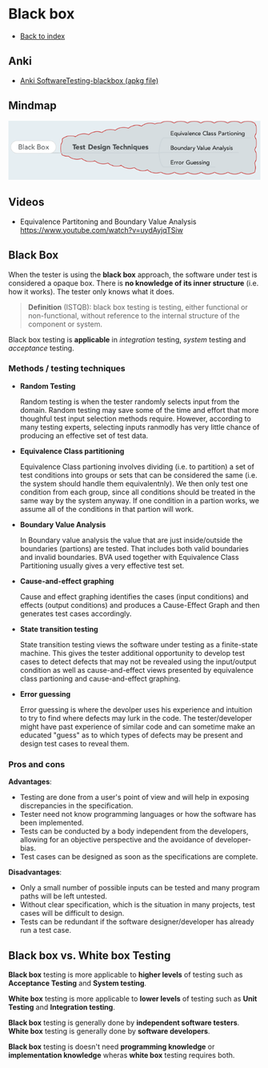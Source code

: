 # Black box

- [Back to index](README.md)

## Anki

- [Anki SoftwareTesting-blackbox (apkg file)](anki/SoftwareTesting-Blackbox.apkg)

## Mindmap
![Black box](img/blackbox.png)


## Videos

- Equivalence Partitoning and Boundary Value Analysis <https://www.youtube.com/watch?v=uydAyjqTSiw>


## Black Box
When the tester is using the **black box** approach, the software under test is considered a opaque box. There is **no knowledge of its inner structure** (i.e. how it works). The tester only knows what it does.

> **Definition** (ISTQB): black box testing is testing, either functional or non-functional, without reference to the internal structure of the component or system. 

Black box testing is **applicable** in *integration* testing, *system* testing and *acceptance* testing.

### Methods / testing techniques
- **Random Testing**

  Random testing is when the tester randomly selects input from the domain. Random testing may save some of the time and effort that more thoughful test input selection methods require. However, according to many testing experts, selecting inputs ranmodly has very little chance of producing an effective set of test data.

- **Equivalence Class partitioning**

  Equivalence Class partioning involves dividing (i.e. to partition) a set of test conditions into groups or sets that can be considered the same (i.e. the system should handle them equivalentnly). We then only test one condition from each group, since all conditions should be treated in the same way by the system anyway. If one condition in a partion works, we assume all of the conditions in that partion will work. 

- **Boundary Value Analysis**

  In Boundary value analysis the value that are just inside/outside the boundaries (partions) are tested.  That includes both valid boundaries and invalid boundaries. BVA used together with Equivalence Class Partitioning usually gives a very effective test set.

- **Cause-and-effect graphing**

  Cause and effect graphing identifies the cases (input conditions) and effects (output conditions) and produces a Cause-Effect Graph and then generates test cases accordingly.

- **State transition testing**

  State transition testing views the software under testing as a finite-state machine. This gives the tester additional opportunity to develop test cases to detect defects that may not be revealed using the input/output condition as well as cause-and-effect views presented by equivalence class partioning and cause-and-effect graphing.

- **Error guessing**

  Error guessing is where the devolper uses his experience and intuition to try to find where defects may lurk in the code. The tester/developer might have past experience of similar code and can sometime make an educated "guess" as to which types of defects may be present and design test cases to reveal them.

### Pros and cons
**Advantages**:

+ Testing are done from a user's point of view and will help in exposing discrepancies in the specification.
+ Tester need not know programming languages or how the software has been implemented.
+ Tests can be conducted by a body independent from the developers, allowing for an objective perspective and the avoidance of developer-bias.
+ Test cases can be designed as soon as the specifications are complete.

**Disadvantages**:

- Only a small number of possible inputs can be tested and many program paths will be left untested.
- Without clear specification, which is the situation in many projects, test cases will be difficult to design.
- Tests can be redundant if the software designer/developer has already run a test case.



## Black box vs. White box Testing
**Black box** testing is more applicable to **higher levels** of testing such as **Acceptance Testing** and **System testing**.

**White box** testing is more applicable to **lower levels** of testing such as **Unit Testing** and **Integration testing**.

**Black box** testing is generally done by **independent software testers**.
**White box** testing is generally done by **software developers**.

**Black box** testing is doesn't need **programming knowledge** or **implementation knowledge** wheras **white box** testing requires both.


